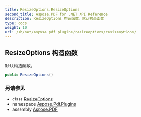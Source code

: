 ```yaml
---
title: ResizeOptions.ResizeOptions
second_title: Aspose.PDF for .NET API Reference
description: ResizeOptions 构造函数。默认构造函数
type: docs
weight: 10
url: /zh/net/aspose.pdf.plugins/resizeoptions/resizeoptions/
---
```

## ResizeOptions 构造函数

默认构造函数。

```csharp
public ResizeOptions()
```

### 另请参见

* class [ResizeOptions](../)
* namespace [Aspose.Pdf.Plugins](../../../aspose.pdf.plugins/)
* assembly [Aspose.PDF](../../../)